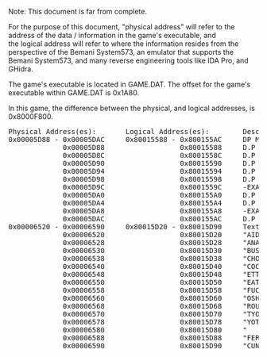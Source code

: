 Note: This document is far from complete. 

For the purpose of this document, "physical address" will refer to the address of the data / information in the game's executable, and  
the logical address will refer to where the information resides from the perspective of the Bemani System573, an emulator that supports the Bemani System573, and many reverse engineering tools like IDA Pro, and GHidra.

The game's executable is located in GAME.DAT.  The offset for the game's executable within GAME.DAT is 0x1A80.

In this game, the difference between the physical, and logical addresses, is 0x8000F800.

<pre>
Physical Address(es):       Logical Address(es):        Description:   
0x00005D88 - 0x00005DAC     0x80015588 - 0x800155AC     DP Multipliers
             0x00005D88                  0x80015588     D.P Multiplier For Perfects                | A value of 2
             0x00005D8C                  0x8001558C     D.P Multiplier For Greats                  | A value of 1
             0x00005D90                  0x80015590     D.P Multiplier For Goods                   | A value of 0
             0x00005D94                  0x80015594     D.P Multiplier For Boos                    | A value of -4
             0x00005D98                  0x80015598     D.P Multiplier For Misses                  | A value of -8
             0x00005D9C                  0x8001559C     -EXACT USE NOT YET KNOWN-                  | A value of 0
             0x00005DA0                  0x800155A0     D.P Multiplier for the TOTAL_STEPS count   | A value of 2 
             0x00005DA4                  0x800155A4     D.P Multiplier for the TOTAL_FREEZ count   | A value of 6
             0x00005DA8                  0x800155A8     -EXACT USE NOT YET KNOWN-                  | A value of 0
             0x00005DAC                  0x800155AC     D.P Multiplier For OKs                     | A value of 6
0x00006520 - 0x00006590     0x80015D20 - 0x80015D90     Text strings for the censored words list
             0x00006520                  0x80015D20     "AIDS" 
             0x00006528                  0x80015D28     "ANAL" 
             0x00006530                  0x80015D30     "BUSU" 
             0x00006538                  0x80015D38     "CHON" 
             0x00006540                  0x80015D40     "COCK"
             0x00006548                  0x80015D48     "ETTA"
             0x00006550                  0x80015D50     "EATA"
             0x00006558                  0x80015D58     "FUCK"
             0x00006560                  0x80015D60     "OSHI"
             0x00006568                  0x80015D68     "ROUA"
             0x00006570                  0x80015D70     "TYON"
             0x00006578                  0x80015D78     "YOTU"
             0x00006580                  0x80015D80     "    "
             0x00006588                  0x80015D88     "FERA"
             0x00006590                  0x80015D90     "CUNT"
             
             
</pre>
